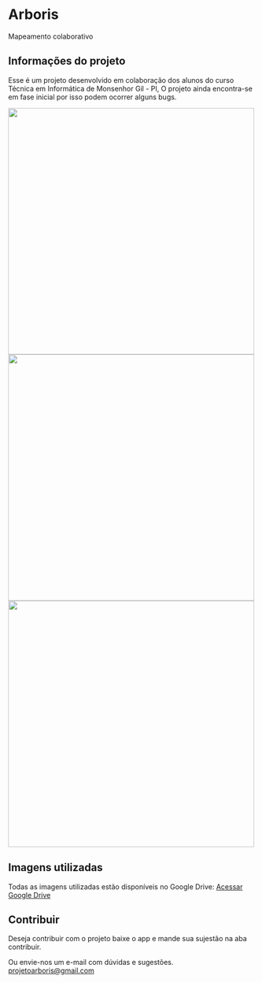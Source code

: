 # Arboris

Mapeamento colaborativo

## Informações do projeto

Esse é um projeto desenvolvido em colaboração dos alunos do curso Técnica em Informática de Monsenhor Gil - PI,
O projeto ainda encontra-se em fase inicial por isso podem ocorrer alguns bugs.

<div>
  <img src="https://lh5.googleusercontent.com/gtvHVNr-vA8fhW28qHO_IUirq48PIDP8nIUBl3jbs-E1f1AVsECIoOsp09g8-4gaoiVlQcXnmjLR8k6vrFHR=w1366-h608" height="500">

<img src="https://lh4.googleusercontent.com/gUDqm__Tb1JQwz1CaSelCmnyBzdzu5LKYkg59FdjiYPSbBpVpneyOo7T3QobKokvmD7Ja3Bqhmh99ir23KaF=w1366-h608" height="500">

<img src="https://lh5.googleusercontent.com/1xoUsLjQw_H4QGoZzIogrt14H4ERsfCHuAN6JeDnxyzFCZVkA_4IQ6VMhebEhbWjhZfdVFJavCaiK-PsvBv0=w1366-h608" height="500">

</div>

## Imagens utilizadas 

Todas as imagens utilizadas estão disponíveis no Google Drive:
[Acessar Google Drive](https://drive.google.com/drive/folders/1QuQ-9eSuAs0UYsxOFNTdGnxSXXHFJKuf)


## Contribuir

Deseja contribuir com o projeto baixe o app e mande sua sujestão na aba contribuir.

Ou envie-nos um e-mail com dúvidas e sugestões. projetoarboris@gmail.com
